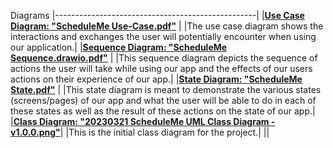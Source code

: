 
Diagrams
|--------------------------------------------------|
|[**Use Case Diagram: "ScheduleMe Use-Case.pdf"**](https://github.com/lac-phong/CS151-ScheduleMe/blob/master/Diagrams/Use%20Case.drawio.pdf) | 
|The use case diagram shows the interactions and exchanges the user will potentially encounter when using our application.|
|[**Sequence Diagram: "ScheduleMe Sequence.drawio.pdf"**](https://github.com/lac-phong/CS151-ScheduleMe/blob/master/Diagrams/schedulemesequence.drawio.pdf) |
|This sequence diagram depicts the sequence of actions the user will take while using our app and the effects of our users actions on their experience of our app.|
|[**State Diagram: "ScheduleMe State.pdf"**](https://github.com/lac-phong/CS151-ScheduleMe/blob/master/Diagrams/schedulemestate.drawio.pdf) |
|This state diagram is meant to demonstrate the various states (screens/pages) of our app and what the user will be able to do in each of these states as well as the result of these actions on the state of our app.|
|[**Class Diagram: "20230321 ScheduleMe UML Class Diagram -v1.0.0.png"**](https://github.com/lac-phong/CS151-ScheduleMe/blob/master/Diagrams/20230321%20ScheduleMe%20UML%20Class%20Diagram%20-v1.0.0.png)|
|This is the initial class diagram for the project.|
||
